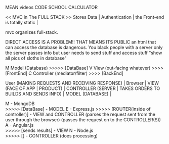 
MEAN videos
CODE SCHOOL
CALCULATOR



<< MVC in The FULL STACK >>
Stores Data | Authentication | the Front-end is totally static | 

mvc organizes full-stack. 


<Problem> 
        DIRECT ACCESS IS A PROBLEM!! THAT MEANS ITS PUBLIC
            an html that can access the database is dangerous. You black people with a server </problem>
            only the server passes info
            but user needs to send stuff and access stuff "show all pics of sloths in database" 
</problem>

M   Model   (Database) >>>>> [DataBase]
V   View    (out-facing whatever) >>>> [FrontEnd]
C   Controller (mediator/filter) >>>> [BackEnd]

<broad picture> User (MAKING REQUESTS AND RECEIVING RESPONSE) | Browser | VIEW (FACE OF APP | PRODUCT) | CONTROLLER (SERVER | TAKES ORDERS TO BUILDS AND SENDS INFO) | MODEL (DATABASE) |
</broad>


M - MongoDB     
            >>>>> [DataBase]
                - MODEL
E - Express.js 
            >>>>> [ROUTER(inside of controller)]
                - VIEW and CONTROLLER 
                    (parses the request sent from the user through the browser)
                    (passes the request on to the CONTROLLER(S))
A - Angular.js      
            >>>>> [sends results] 
                - VIEW
N - Node.js     
            >>>>>   [] 
                - CONTROLLER
                    (does processing)



